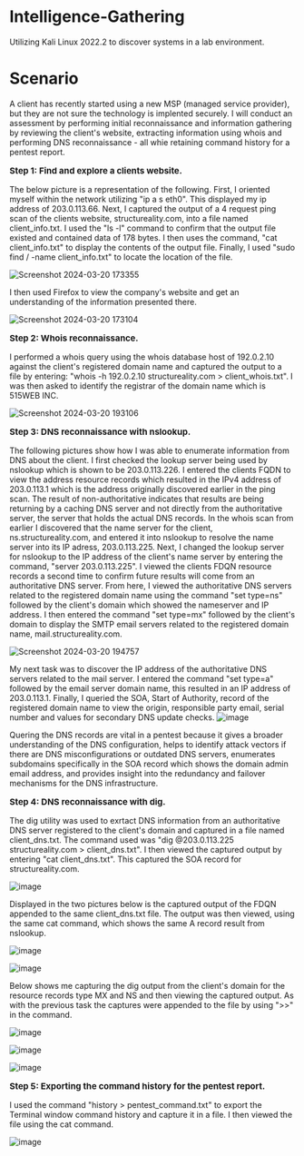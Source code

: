# Intelligence-Gathering
Utilizing Kali Linux 2022.2 to discover systems in a lab environment.

<h1>Scenario</h1>

A client has recently started using a new MSP (managed service provider), but they are not sure the technology is implented securely. I will conduct an assessment by performing initial reconnaissance and information gathering by reviewing the client's website, extracting information using whois and performing DNS reconnaissance - all whie retaining command history for a pentest report.

**<p style="font-size: 15px;">Step 1: Find and explore a clients website.</p>**

The below picture is a representation of the following. First, I oriented myself within the network utilizing "ip a s eth0". This displayed my ip address of 203.0.113.66. Next, I captured the output of a 4 request ping scan of the clients website, structureality.com, into a file named client_info.txt. I used the "ls -l" command to confirm that the output file existed and contained data of 178 bytes. I then uses the command, "cat client_info.txt" to display the contents of the output file. Finally, I used "sudo find / -name client_info.txt" to locate the location of the file.  

![Screenshot 2024-03-20 173355](https://github.com/kvweldon/Intelligence-Gathering/assets/141193154/b509540d-2537-4624-84f2-b8cda3c7f682)


I then used Firefox to view the company's website and get an understanding of the information presented there.

![Screenshot 2024-03-20 173104](https://github.com/kvweldon/Intelligence-Gathering/assets/141193154/5a412da6-d4c6-4ff2-ae28-207f9bb49c30)


**<p style="font-size: 15px;">Step 2: Whois reconnaissance.</p>**

I performed a whois query using the whois database host of 192.0.2.10 against the client's registered domain name and captured the output to a file by entering: "whois -h 192.0.2.10 structureality.com > client_whois.txt". I was then asked to identify the registrar of the domain name which is 515WEB INC.

![Screenshot 2024-03-20 193106](https://github.com/kvweldon/Intelligence-Gathering/assets/141193154/b9e52b90-4c84-40c6-8925-00389bb6d73f)


**<p style="font-size: 15px;">Step 3: DNS reconnaissance with nslookup.</p>**

The following pictures show how I was able to enumerate information from DNS about the client.
I first checked the lookup server being used by nslookup which is shown to be 203.0.113.226. I entered the clients FQDN to view the address resource records which resulted in the IPv4 address of 203.0.113.1 which is the address originally discovered earlier in the ping scan. The result of non-authoritative indicates that results are being returning by a caching DNS server and not directly from the authoritative server, the server that holds the actual DNS records. In the whois scan from earlier I discovered that the name server for the client, ns.structureality.com, and entered it into nslookup to resolve the name server into its IP adress, 203.0.113.225. Next, I changed the lookup server for nslookup to the IP address of the client's name server by entering the command, "server 203.0.113.225". I viewed the clients FDQN resource records a second time to confirm future results will come from an authoritative DNS server. From here, I viewed the authoritative DNS servers related to the registered domain name using the command "set type=ns" followed by the client's domain which showed the nameserver and IP address. I then entered the command "set type=mx" followed by the client's domain to display the SMTP email servers related to the registered domain name, mail.structureality.com.

![Screenshot 2024-03-20 194757](https://github.com/kvweldon/Intelligence-Gathering/assets/141193154/156318d2-b83a-414e-8b37-0dae991d1b32)

My next task was to discover the IP address of the authoritative DNS servers related to the mail server. I entered the command "set type=a" followed by the email server domain name, this resulted in an IP address of 203.0.113.1. Finally, I queried the SOA, Start of Authority, record of the registered domain name to view the origin, responsible party email, serial number and values for secondary DNS update checks. 
![image](https://github.com/kvweldon/Intelligence-Gathering/assets/141193154/07c22dc6-c618-4d26-8f11-1f83b008fa18)

Quering the DNS records are vital in a pentest because it gives a broader understanding of the DNS configuration, helps to identify attack vectors if there are DNS misconfigurations or outdated DNS servers, enumerates subdomains specifically in the SOA record which shows the domain admin email address, and provides insight into the redundancy and failover mechanisms for the DNS infrastructure. 

**<p style="font-size: 15px;">Step 4: DNS reconnaissance with dig.</p>**

The dig utility was used to exrtact DNS information from an authoritative DNS server registered to the client's domain and captured in a file named client_dns.txt. The command used was "dig @203.0.113.225 structureality.com > client_dns.txt". I then viewed the captured output by entering "cat client_dns.txt". This captured the SOA record for structureality.com.

![image](https://github.com/kvweldon/Intelligence-Gathering/assets/141193154/9daedb38-60ab-4b48-9d62-76f65d09086c)

Displayed in the two pictures below is the captured output of the FDQN appended to the same client_dns.txt file. The output was then viewed, using the same cat command, which shows the same A record result from nslookup. 

![image](https://github.com/kvweldon/Intelligence-Gathering/assets/141193154/e8303f00-4a71-4bcf-ab0e-62077c95a7f2)

![image](https://github.com/kvweldon/Intelligence-Gathering/assets/141193154/4512a6ed-4bf1-4923-baff-5c4a16bb2b69)

Below shows me capturing the dig output from the client's domain for the resource records type MX and NS and then viewing the captured output. As with the previous task the captures were appended to the file by using ">>" in the command.

![image](https://github.com/kvweldon/Intelligence-Gathering/assets/141193154/04463028-8d25-4a85-84d2-a53ee9f053c6)

![image](https://github.com/kvweldon/Intelligence-Gathering/assets/141193154/3a1356d8-c9c6-4d24-ba84-325975edf549)

![image](https://github.com/kvweldon/Intelligence-Gathering/assets/141193154/e5e60e2b-c31a-402e-b527-e4bb78fc2b8f)

**<p style="font-size: 15px;">Step 5: Exporting the command history for the pentest report.</p>**

I used the command "history > pentest_command.txt" to export the Terminal window command history and capture it in a file. I then viewed the file using the cat command. 

![image](https://github.com/kvweldon/Intelligence-Gathering/assets/141193154/897f47fa-fd56-47cd-9a29-97600be8f76e)


